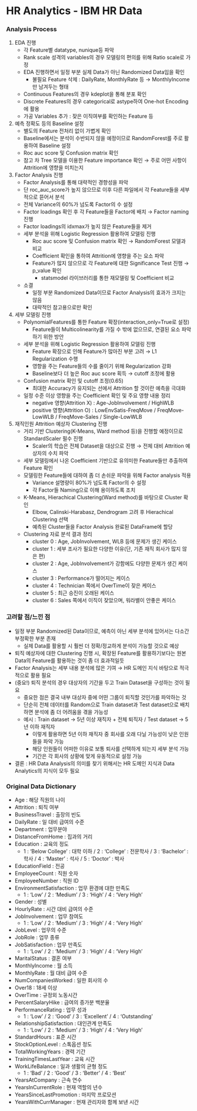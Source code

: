# HR Analytics - IBM HR Data

### Analysis Process
1. EDA 진행
    - 각 Feature별 datatype, nunique등 파악
    - Rank scale 성격의 variables의 경우 모델링의 편의를 위해 Ratio scale로 가정
    - EDA 진행하면서 일정 부분 실제 Data가 아닌 Randomized Data임을 확인
        - 불필요 Feature 삭제 : DailyRate, MonthlyRate 등 → MonthlyIncome만 남겨두는 형태
    - Continuous Features의 경우 kdeplot을 통해 분포 확인
    - Discrete Features의 경우 categorical로 astype하여 One-hot Encoding에 활용
    - 가공 Variables 추가 : 잦은 이직여부를 확인하는 Feature 등
2. 예측 정확도 등의 Baseline 설정
    - 별도의 Feature 전처리 없이 가볍게 확인
    - Baseline에서는 분석이 수반되지 않을 예정이므로 RandomForest를 주로 활용하여 Baseline 설정
    - Roc auc score 및 Confusion matrix 확인
    - 참고 차 Tree 모델을 이용한 Feature importance 확인 → 주로 어떤 사항이 Attrition에 영향을 미치는지
3. Factor Analysis 진행
    - Factor Analysis를 통해 대략적인 경향성을 파악
    - 단 roc_auc_score가 높지 않으므로 이후 다른 파일에서 각 Feature들을 세부적으로 뜯어서 분석
    - 전체 Variance의 60%가 넘도록 Factor의 수 설정
    - Factor loadings 확인 후 각 Feature들을 Factor에 배치 → Factor naming 진행
    - Factor loadings의 idxmax가 높지 않은 Feature들을 제거
    - 세부 분석을 위해 Logistic Regression 활용하여 모델링 진행
        - Roc auc score 및 Confusion matrix 확인 → RandomForest 모델과 비교
        - Coefficient 확인을 통하여 Attrition에 영향을 주는 요소 파악
        - Feature가 많지 않으므로 각 Feature에 대한 Significance Test 진행 → p_value 확인
            - statsmodel 라이브러리를 통한 재모델링 및 Coefficient 비교
    - 소결
        - 일정 부분 Randomized Data이므로 Factor Analysis의 효과가 크지는 않음
        - 대략적인 참고용으로만 확인
4. 세부 모델링 진행
    - PolynomialFeatures를 통한 Feature 확장(interaction_only=True로 설정)
        - Feature들이 Multicolinearity를 가질 수 밖에 없으므로, 연결된 요소 파악하기 위한 방안
    - 세부 분석을 위해 Logistic Regression 활용하여 모델링 진행
        - Feature 확장으로 인해 Feature가 많아진 부분 고려 → L1 Regularization 수행
        - 영향을 주는 Feature들의 수를 줄이기 위해 Regularization 강화
        - Baseline보다 더 높은 Roc auc score 획득 → cutoff 조정에 활용
    - Confusion matrix 확인 및 cutoff 조정(0.65)
        - 최대한 Accuracy가 유지되는 선에서 Attrition 할 것이란 예측을 극대화
    - 일정 수준 이상 영향을 주는 Coefficient 확인 및 주요 영향 내용 정리
        - negative 영향(Attrition X) : Age-JobInvolvement / HighWLB
        - positive 영향(Attrition O) : LowEnvSatis-FreqMove / FreqMove-LowWLB / FreqMove-Sales / Single-LowWLB
5. 재직인원 Attrition 예상자 Clustering 진행
    - 거리 기반 Clustering(K-Means, Ward method 등)을 진행할 예정이므로 StandardScaler 필수 진행
        - Scaler의 학습은 전체 Dataset을 대상으로 진행 → 전체 대비 Attrition 예상자의 수치 파악
    - 세부 모델링에서 나온 Coefficient 기반으로 유의미한 Feature들만 추출하여 Feature 확인
    - 모델링한 Feature들에 대하여 좀 더 손쉬운 파악을 위해 Factor analysis 적용
        - Variance 설명량이 80%가 넘도록 Factor의 수 설정
        - 각 Factor들 Naming으로 이해 용이하도록 조치
    - K-Means, Hierachical Clustering(Ward method)를 바탕으로 Cluster 확인
        - Elbow, Calinski-Harabasz, Dendrogram 고려 후 Hierachical Clustering 선택
        - 예측된 Cluster들을 Factor Analysis 완료된 DataFrame에 할당
    - Clustering 자료 분석 결과 정리
        - cluster 0 : Age, JobInvolvement, WLB 등에 문제가 생긴 케이스
        - cluster 1 : 세부 조사가 필요한 다양한 이유(단, 기존 재직 회사가 많지 않은 편)
        - cluster 2 : Age, JobInvolvement가 강함에도 다양한 문제가 생긴 케이스
        - cluster 3 : Performance가 떨어지는 케이스
        - cluster 4 : Technician 쪽에서 OverTime이 잦은 케이스
        - cluster 5 : 최근 승진이 오래된 케이스
        - cluster 6 : Sales 쪽에서 이직이 잦았으며, 워라밸이 안좋은 케이스

### 고려할 점/느낀 점
* 일정 부분 Randomized된 Data이므로, 예측이 아닌 세부 분석에 있어서는 다소간 부정확한 부분 존재
    - 실제 Data를 활용할 시 훨씬 더 정확/정교하게 분석이 가능할 것으로 예상
* 퇴직 예상자에 대한 Clustering 진행 시, 확장된 Feature를 활용하기보다는 원본 Data의 Feature를 활용하는 것이 좀 더 효과적일듯
* Factor Analysis는 세부 내용 분석에 많은 기여 → HR 도메인 지식 바탕으로 적극적으로 활용 필요
* (중요!) 퇴직 분석의 경우 대상자의 기간을 두고 Train Dataset을 구성하는 것이 필요
    - 중요한 점은 결국 내부 대상자 중에 어떤 그룹이 퇴직할 것인가를 파악하는 것
    - 단순히 전체 데이터를 Random으로 Train dataset과 Test dataset으로 배치하면 분석에 좀 더 어려움을 겪을 가능성
    - 예시 : Train dataset → 5년 이상 재직자 + 전체 퇴직자 / Test dataset → 5년 이하 재직자
        - 이렇게 활용하면 5년 이하 재직자 중 회사를 오래 다닐 가능성이 낮은 인원들을 파악 가능
        - 해당 인원들이 어떠한 이유로 보통 퇴사를 선택하게 되는지 세부 분석 가능
        - 기간은 각 회사의 상황에 맞게 유동적으로 설정 가능
* 결론 : HR Data Analysis의 의미를 찾기 위해서는 HR 도메인 지식과 Data Analytics의 지식이 모두 필요

### Original Data Dictionary
* Age : 해당 직원의 나이
* Attrition : 퇴직 여부
* BusinessTravel : 출장의 빈도
* DailyRate : 일 대비 급여의 수준
* Department : 업무분야
* DistanceFromHome : 집과의 거리
* Education : 교육의 정도
    - 1 : ‘Below College’ : 대학 이하 / 2 : ‘College’ : 전문학사 / 3 : ‘Bachelor’ : 학사 / 4 : ‘Master’ : 석사 / 5 : ‘Doctor’ : 박사
* EducationField : 전공
* EmployeeCount : 직원 숫자
* EmployeeNumber : 직원 ID
* EnvironmentSatisfaction : 업무 환경에 대한 만족도
    - 1 : ‘Low’ / 2 : ‘Medium’ / 3 : ‘High’ / 4 : ‘Very High’
* Gender : 성별
* HourlyRate : 시간 대비 급여의 수준
* JobInvolvement : 업무 참여도
    - 1 : ‘Low’ / 2 : ‘Medium’ / 3 : ‘High’ / 4 : ‘Very High’
* JobLevel : 업무의 수준
* JobRole : 업무 종류
* JobSatisfaction : 업무 만족도
    - 1 : ‘Low’ / 2 : ‘Medium’ / 3 : ‘High’ / 4 : ‘Very High’
* MaritalStatus : 결혼 여부
* MonthlyIncome : 월 소득
* MonthlyRate : 월 대비 급여 수준
* NumCompaniesWorked : 일한 회사의 수
* Over18 : 18세 이상
* OverTime : 규정외 노동시간
* PercentSalaryHike : 급여의 증가분 백분율
* PerformanceRating : 업무 성과
    - 1 : ‘Low’ / 2 : ‘Good’ / 3 : ‘Excellent’ / 4 : ‘Outstanding’
* RelationshipSatisfaction : 대인관계 만족도
    - 1 : ‘Low’ / 2 : ‘Medium’ / 3 : ‘High’ / 4 : ‘Very High’
* StandardHours : 표준 시간
* StockOptionLevel : 스톡옵션 정도
* TotalWorkingYears : 경력 기간
* TrainingTimesLastYear : 교육 시간
* WorkLifeBalance : 일과 생활의 균형 정도
    - 1 : ‘Bad’ / 2 : ‘Good’ / 3 : ‘Better’ / 4 : ‘Best’
* YearsAtCompany : 근속 연수
* YearsInCurrentRole : 현재 역할의 년수
* YearsSinceLastPromotion : 마지막 프로모션
* YearsWithCurrManager : 현재 관리자와 함께 보낸 시간